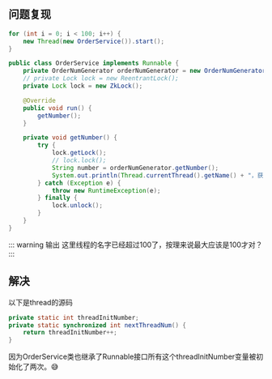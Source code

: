 ## 问题复现

```java
for (int i = 0; i < 100; i++) {
    new Thread(new OrderService()).start();
}

public class OrderService implements Runnable {
    private OrderNumGenerator orderNumGenerator = new OrderNumGenerator();
    // private Lock lock = new ReentrantLock();
    private Lock lock = new ZkLock();

    @Override
    public void run() {
        getNumber();
    }

    private void getNumber() {
        try {
            lock.getLock();
            // lock.lock();
            String number = orderNumGenerator.getNumber();
            System.out.println(Thread.currentThread().getName() + "，获取的number：" + number);
        } catch (Exception e) {
            throw new RuntimeException(e);
        } finally {
            lock.unlock();
        }
    }
}
```

::: warning 输出
这里线程的名字已经超过100了，按理来说最大应该是100才对？
:::

## 解决

以下是thread的源码
```java
private static int threadInitNumber;
private static synchronized int nextThreadNum() {
    return threadInitNumber++;
}
```

因为OrderService类也继承了Runnable接口所有这个threadInitNumber变量被初始化了两次。:sweat_smile:

